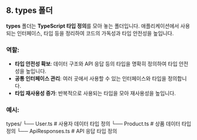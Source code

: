 ## 8. types 폴더

**types** 폴더는 **TypeScript 타입 정의**를 모아 놓는 폴더입니다. 애플리케이션에서 사용되는 인터페이스, 타입 등을 정리하여 코드의 가독성과 타입 안전성을 높입니다.

### 역할:

- **타입 안전성 확보**: 데이터 구조와 API 응답 등의 타입을 명확히 정의하여 타입 안전성을 높입니다.
- **공통 인터페이스 관리**: 여러 곳에서 사용할 수 있는 인터페이스와 타입을 정의합니다.
- **타입 재사용성 증가**: 반복적으로 사용되는 타입을 모아 재사용성을 높입니다.

### 예시:

types/ └── User.ts # 사용자 데이터 타입 정의 └── Product.ts # 상품 데이터 타입 정의 └── ApiResponses.ts # API 응답 타입 정의
